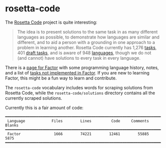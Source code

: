 # rosetta-code

The [Rosetta Code](https://rosettacode.org) project is quite interesting:

> The idea is to present solutions to the same task in as many different
> languages as possible, to demonstrate how languages are similar and
> different, and to aid a person with a grounding in one approach to a problem
> in learning another. Rosetta Code currently has 1,276
> [tasks](*https://rosettacode.org/wiki/Category:Solutions_by_Programming_Task),
> 401 [draft
> tasks](https://rosettacode.org/wiki/Category:Draft_Programming_Tasks), and
> is aware of 948
> [languages](https://rosettacode.org/wiki/Category:Programming_Languages),
> though we do not (and cannot) have solutions to every task in every
> language.

There is a [page for Factor](https://rosettacode.org/wiki/Category:Factor)
with some programming language history, notes, and a list of [tasks not
implemented in
Factor](https://rosettacode.org/wiki/Tasks_not_implemented_in_Factor).  If
you are new to learning Factor, this might be a fun way to learn and
contribute.

The ``rosetta-code`` vocabulary includes words for scraping solutions from
Rosetta Code, while the ``rosetta-code/solutions`` directory contains all
the currently scraped solutions.

Currently this is a fair amount of code:

```
━━━━━━━━━━━━━━━━━━━━━━━━━━━━━━━━━━━━━━━━━━━━━━━━━━━━━━━━━━━━━━━━━━━━━━━━━━━━━━━
 Language            Files        Lines         Code     Comments       Blanks
━━━━━━━━━━━━━━━━━━━━━━━━━━━━━━━━━━━━━━━━━━━━━━━━━━━━━━━━━━━━━━━━━━━━━━━━━━━━━━━
 Factor               1666        74221        12461        55885         5875
━━━━━━━━━━━━━━━━━━━━━━━━━━━━━━━━━━━━━━━━━━━━━━━━━━━━━━━━━━━━━━━━━━━━━━━━━━━━━━━
```
